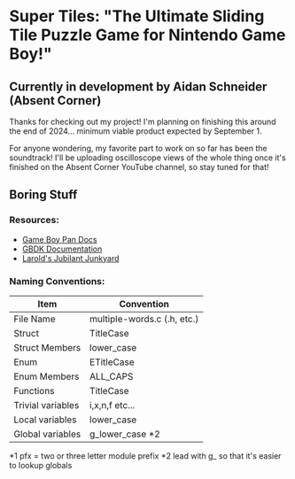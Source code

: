 # Super Tiles: "The Ultimate Sliding Tile Puzzle Game for Nintendo Game Boy!"

## Currently in development by Aidan Schneider (Absent Corner)

Thanks for checking out my project! I'm planning on finishing this around the end of 2024... minimum viable product expected by September 1.

For anyone wondering, my favorite part to work on so far has been the soundtrack! I'll be uploading oscilloscope views of the whole thing once it's finished on the Absent Corner YouTube channel, so stay tuned for that!

## Boring Stuff

### Resources:

- [Game Boy Pan Docs](https://gbdev.io/pandocs/About.html)
- [GBDK Documentation](https://gbdk-2020.github.io/gbdk-2020/docs)
- [Larold's Jubilant Junkyard](https://laroldsjubilantjunkyard.com/)

### Naming Conventions:

| Item              | Convention                  |
| ----------------- | --------------------------- |
| File Name         | multiple-words.c (.h, etc.) |
| Struct            | TitleCase                   |
| Struct Members    | lower_case                  |
| Enum              | ETitleCase                  |
| Enum Members      | ALL_CAPS                    |
| Functions         | TitleCase                   |
| Trivial variables | i,x,n,f etc...              |
| Local variables   | lower_case                  |
| Global variables  | g_lower_case \*2            |

\*1 pfx = two or three letter module prefix
\*2 lead with g\_ so that it's easier to lookup globals
